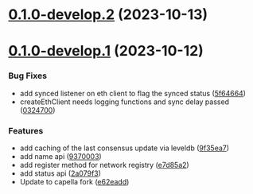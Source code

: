 # [0.1.0-develop.2](https://git.lumeweb.com/LumeWeb/kernel-eth/compare/v0.1.0-develop.1...v0.1.0-develop.2) (2023-10-13)

# [0.1.0-develop.1](https://git.lumeweb.com/LumeWeb/kernel-eth/compare/v0.0.1...v0.1.0-develop.1) (2023-10-12)


### Bug Fixes

* add synced listener on eth client to flag the synced status ([5f64664](https://git.lumeweb.com/LumeWeb/kernel-eth/commit/5f64664676babae7065dc7560a5db780799c2c9e))
* createEthClient needs logging functions and sync delay passed ([0324700](https://git.lumeweb.com/LumeWeb/kernel-eth/commit/032470029cec8266b925ddb689512e18a580183b))


### Features

* add caching of the last consensus update via leveldb ([9f35ea7](https://git.lumeweb.com/LumeWeb/kernel-eth/commit/9f35ea7f9b31430a5840dc431fadd4cfd560759a))
* add name api ([9370003](https://git.lumeweb.com/LumeWeb/kernel-eth/commit/9370003a59d1dd0c343f6817c2940f7309703854))
* add register method for network registry ([e7d85a2](https://git.lumeweb.com/LumeWeb/kernel-eth/commit/e7d85a2af4c2325aae8b0a0e4c327a8f121fae6a))
* add status api ([2a079f3](https://git.lumeweb.com/LumeWeb/kernel-eth/commit/2a079f340f5f1a61809aebf92ea038a97665684a))
* Update to capella fork ([e62eadd](https://git.lumeweb.com/LumeWeb/kernel-eth/commit/e62eadd43617d4da0903d2d60d7c057966c5c71e))
